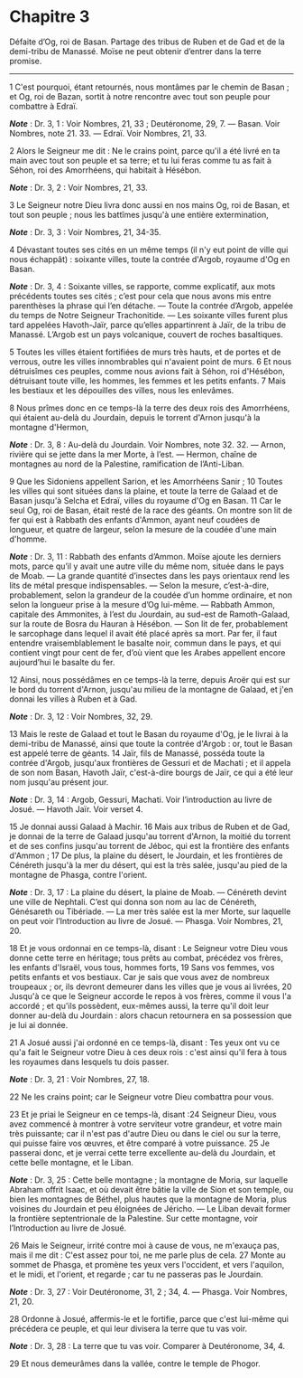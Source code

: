 # Chapitre 3

Défaite d’Og, roi de Basan.
Partage des tribus de Ruben et de Gad et de la demi-tribu de Manassé.
Moïse ne peut obtenir d’entrer dans la terre promise.

***

1 C'est pourquoi, étant retournés, nous montâmes par le chemin de Basan ; et Og, roi de Bazan, sortit à notre rencontre avec tout son peuple pour combattre à Edraï.

***Note*** :  Dr. 3, 1 : Voir Nombres, 21, 33 ; Deutéronome, 29, 7. ― Basan. Voir Nombres, note 21. 33. ― Edraï. Voir Nombres, 21, 33.

2 Alors le Seigneur me dit : Ne le crains point, parce qu'il a été livré en ta main avec tout son peuple et sa terre; et tu lui feras comme tu as fait à Séhon, roi des Amorrhéens, qui habitait à Hésébon.

***Note*** :  Dr. 3, 2 : Voir Nombres, 21, 33.

3 Le Seigneur notre Dieu livra donc aussi en nos mains Og, roi de Basan, et tout son peuple ; nous les battîmes jusqu'à une entière extermination,

***Note*** :  Dr. 3, 3 : Voir Nombres, 21, 34-35.

4 Dévastant toutes ses cités en un même temps (il n'y eut point de ville qui nous échappât) : soixante villes, toute la contrée d'Argob, royaume d'Og en Basan.

***Note*** :  Dr. 3, 4 : Soixante villes, se rapporte, comme explicatif, aux mots précédents toutes ses cités ; c’est pour cela que nous avons mis entre parenthèses la phrase qui l’en détache. ― Toute la contrée d’Argob, appelée du temps de Notre Seigneur Trachonitide. ― Les soixante villes furent plus tard appelées Havoth-Jaïr, parce qu’elles appartinrent à Jaïr, de la tribu de Manassé. L’Argob est un pays volcanique, couvert de roches basaltiques.

5 Toutes les villes étaient fortifiées de murs très hauts, et de portes et de verrous, outre les villes innombrables qui n'avaient point de murs. 6 Et nous détruisîmes ces peuples, comme nous avions fait à Séhon, roi d'Hésébon, détruisant toute ville, les hommes, les femmes et les petits enfants. 7 Mais les bestiaux et les dépouilles des villes, nous les enlevâmes.


8 Nous prîmes donc en ce temps-là la terre des deux rois des Amorrhéens, qui étaient au-delà du Jourdain, depuis le torrent d'Arnon jusqu'à la montagne d'Hermon,

***Note*** :  Dr. 3, 8 : Au-delà du Jourdain. Voir Nombres, note 32. 32. ― Arnon, rivière qui se jette dans la mer Morte, à l’est. ― Hermon, chaîne de montagnes au nord de la Palestine, ramification de l’Anti-Liban.

9 Que les Sidoniens appellent Sarion, et les Amorrhéens Sanir ; 10 Toutes les villes qui sont situées dans la plaine, et toute la terre de Galaad et de Basan jusqu'à Selcha et Edraï, villes du royaume d'Og en Basan. 11 Car le seul Og, roi de Basan, était resté de la race des géants. On montre son lit de fer qui est à Rabbath des enfants d'Ammon, ayant neuf coudées de longueur, et quatre de largeur, selon la mesure de la coudée d'une main d'homme.

***Note*** :  Dr. 3, 11 : Rabbath des enfants d’Ammon. Moïse ajoute les derniers mots, parce qu’il y avait une autre ville du même nom, située dans le pays de Moab. ― La grande quantité d’insectes dans les pays orientaux rend les lits de métal presque indispensables. ― Selon la mesure, c’est-à-dire, probablement, selon la grandeur de la coudée d’un homme ordinaire, et non selon la longueur prise à la mesure d’Og lui-même. ― Rabbath Ammon, capitale des Ammonites, à l’est du Jourdain, au sud-est de Ramoth-Galaad, sur la route de Bosra du Hauran à Hésébon. ― Son lit de fer, probablement le sarcophage dans lequel il avait été placé après sa mort. Par fer, il faut entendre vraisemblablement le basalte noir, commun dans le pays, et qui contient vingt pour cent de fer, d’où vient que les Arabes appellent encore aujourd’hui le basalte du fer.


12 Ainsi, nous possédâmes en ce temps-là la terre, depuis Aroër qui est sur le bord du torrent d'Arnon, jusqu'au milieu de la montagne de Galaad, et j'en donnai les villes à Ruben et à Gad.

***Note*** :  Dr. 3, 12 : Voir Nombres, 32, 29.

13 Mais le reste de Galaad et tout le Basan du royaume d'Og, je le livrai à la demi-tribu de Manassé, ainsi que toute la contrée d'Argob : or, tout le Basan est appelé terre de géants. 14 Jaïr, fils de Manassé, posséda toute la contrée d'Argob, jusqu'aux frontières de Gessuri et de Machati ; et il appela de son nom Basan, Havoth Jaïr, c'est-à-dire bourgs de Jaïr, ce qui a été leur nom jusqu'au présent jour.

***Note*** :  Dr. 3, 14 : Argob, Gessuri, Machati. Voir l’introduction au livre de Josué. ― Havoth Jaïr. Voir verset 4.

15 Je donnai aussi Galaad à Machir. 16 Mais aux tribus de Ruben et de Gad, je donnai de la terre de Galaad jusqu'au torrent d'Arnon, la moitié du torrent et de ses confins jusqu'au torrent de Jéboc, qui est la frontière des enfants d'Ammon ; 17 De plus, la plaine du désert, le Jourdain, et les frontières de Cénéreth jusqu'à la mer du désert, qui est la très salée, jusqu'au pied de la montagne de Phasga, contre l'orient.

***Note*** :  Dr. 3, 17 : La plaine du désert, la plaine de Moab. ― Cénéreth devint une ville de Nephtali. C’est qui donna son nom au lac de Cénéreth, Génésareth ou Tibériade. ― La mer très salée est la mer Morte, sur laquelle on peut voir l’Introduction au livre de Josué. ― Phasga. Voir Nombres, 21, 20.


18 Et je vous ordonnai en ce temps-là, disant : Le Seigneur votre Dieu vous donne cette terre en héritage; tous prêts au combat, précédez vos frères, les enfants d'Israël, vous tous, hommes forts, 19 Sans vos femmes, vos petits enfants et vos bestiaux. Car je sais que vous avez de nombreux troupeaux ; or, ils devront demeurer dans les villes que je vous ai livrées, 20 Jusqu'à ce que le Seigneur accorde le repos à vos frères, comme il vous l'a accordé ; et qu'ils possèdent, eux-mêmes aussi, la terre qu'il doit leur donner au-delà du Jourdain : alors chacun retournera en sa possession que je lui ai donnée.


21 A Josué aussi j'ai ordonné en ce temps-là, disant : Tes yeux ont vu ce qu'a fait le Seigneur votre Dieu à ces deux rois : c'est ainsi qu'il fera à tous les royaumes dans lesquels tu dois passer.

***Note*** :  Dr. 3, 21 : Voir Nombres, 27, 18.

22 Ne les crains point; car le Seigneur votre Dieu combattra pour vous.


23 Et je priai le Seigneur en ce temps-là, disant :24 Seigneur Dieu, vous avez commencé à montrer à votre serviteur votre grandeur, et votre main très puissante; car il n'est pas d'autre Dieu ou dans le ciel ou sur la terre, qui puisse faire vos œuvres, et être comparé à votre puissance. 25 Je passerai donc, et je verrai cette terre excellente au-delà du Jourdain, et cette belle montagne, et le Liban.

***Note*** :  Dr. 3, 25 : Cette belle montagne ; la montagne de Moria, sur laquelle Abraham offrit Isaac, et où devait être bâtie la ville de Sion et son temple, ou bien les montagnes de Béthel, plus hautes que la montagne de Moria, plus voisines du Jourdain et peu éloignées de Jéricho. ― Le Liban devait former la frontière septentrionale de la Palestine. Sur cette montagne, voir l’Introduction au livre de Josué.

26 Mais le Seigneur, irrité contre moi à cause de vous, ne m'exauça pas, mais il me dit : C'est assez pour toi, ne me parle plus de cela. 27 Monte au sommet de Phasga, et promène tes yeux vers l'occident, et vers l'aquilon, et le midi, et l'orient, et regarde ; car tu ne passeras pas le Jourdain.

***Note*** :  Dr. 3, 27 : Voir Deutéronome, 31, 2 ; 34, 4. ― Phasga. Voir Nombres, 21, 20.

28 Ordonne à Josué, affermis-le et le fortifie, parce que c'est lui-même qui précédera ce peuple, et qui leur divisera la terre que tu vas voir.

***Note*** :  Dr. 3, 28 : La terre que tu vas voir. Comparer à Deutéronome, 34, 4.


29 Et nous demeurâmes dans la vallée, contre le temple de Phogor.

